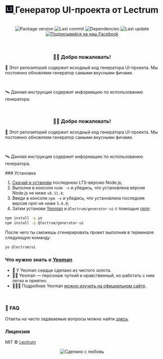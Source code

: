 <h1 align="center">
    <a href="https://lectrum.io" target="_blank" rel="noopener noreferrer">
        <img src="./static/favicon/favicon-woodsmoke.svg" alt="Lectrum favicon" width="25" />
    </a>
    Генератор UI-проекта от Lectrum
</h1>
<br>

<div align="center">
    <!-- Package version -->
    <img src="https://img.shields.io/github/package-json/v/lectrum/generator-ui.svg?longCache=true&style=flat-square"
        alt="Package version" />
    <!-- Last commit -->
    <img src="https://img.shields.io/github/last-commit/lectrum/generator-ui.svg?longCache=true&style=flat-square" alt="Last commit"
    />
    <!-- Dependencies -->
    <img src="https://img.shields.io/badge/dependencies-up%20to%20date-brightgreen.svg?longCache=true&style=flat-square" alt="Dependencies"
    />
    <!-- Contributors welcome -->
    <img src="https://img.shields.io/badge/contributions-welcome-orange.svg?longCache=true&style=flat-square" alt="Last update"
    />
</div>
<div align="center">
    <!-- Наш Facebook -->
    <a href="https://www.facebook.com/lectrum">
        <img src="https://img.shields.io/badge/%D0%9F%D0%BE%D0%B4%D0%BF%D0%B8%D1%81%D1%8B%D0%B2%D0%B0%D0%B9%D1%81%D1%8F%20%D0%BD%D0%B0%20%D0%BD%D0%B0%D1%88-Facebook-blue.svg?longCache=true&style=for-the-badge&link=https://www.facebook.com/lectrum"
            alt="Подписывайся на наш Facebook" />
    </a>
</div>
<br>
<br>

<h3 align="center">
    👋🏼 Добро пожаловать!
</h3>
<p>
    🚀 Этот репозиторий содержит исходный код генератора UI-проекта. Мы постоянно обновляем генератор самыми вкусными фичами.
</p>
<br>
<p>
    🛰 Данная инструкция содержит информацию по использованию генератора.
</p>
<br>

<h3 align="center">
    👋🏼 Добро пожаловать!
</h3>
<p>
    🚀 Этот репозиторий содержит исходный код генератора UI-проекта. Мы постоянно обновляем генератор самыми вкусными фичами.
</p>
<br>
<p>
    🛰 Данная инструкция содержит информацию по использованию генератора.
</p>
### Установка

1. [Скачай и установи](https://nodejs.org/en/) последнюю LTS-версию Node.js;
2. Выполни в консоли `node -v` и убедись, что установлена версия Node.js не ниже `v8.11.4`;
3. Введи в консоли `npm -v` и убедись, что установлена последняя версия npm не ниже `5.6.0`;
4. Затем установи [Yeoman](http://yeoman.io) и `@lectrum/generator-ui` с помощью [npm](https://www.npmjs.com/):

```bash
npm install -g yo
npm install -g @lectrum/generator-ui
```

После чего ты сможешь сгенерировать проект выполнив в терминале следующую команду:

```bash
yo @lectrum/ui
```

### Что нужно знать о [Yeoman](http://yeoman.io)

 * 🌟 У Yeoman сердце сделано из чистого золота.
 * 🙏🏼 Yeoman — персонаж чуткий и нравственный, но работать с ним легко и приятно.
 * 👩🏼‍🎓 Подробнее Yeoman [можно изучить на официальном сайте](http://yeoman.io/learning/index.html).

<br>

### 🤔 FAQ

Ответы на часто задаваемые вопросы можно найти [здесь](https://github.com/Lectrum/FAQ#-faq).
<br>

### Лицензия

MIT © [Lectrum](https://lectrum.io)

<div align="center">
  <!-- Сделано с любовь -->
    <img src="https://img.shields.io/badge/%D0%A1%D0%B4%D0%B5%D0%BB%D0%B0%D0%BD%D0%BE%20%D1%81-%F0%9F%96%A4-red.svg?longCache=true&style=for-the-badge&colorA=000&colorB=fedcba"
      alt="Сделано с любовь" />
</div>
